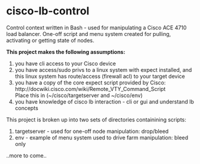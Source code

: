 # cisco-lb-control
Control context written in Bash -  used for manipulating a Cisco ACE 4710 load balancer. One-off script and menu system created for pulling, activating or getting state of nodes.

<b>This project makes the following assumptions:</b>
<ol>
<li>you have cli access to your Cisco device
<li>you have access/sudo privs to a linux system with expect installed, and this linux system has route/access (firewall acl) to your target device
<li>you have a copy of the core expect script provided by Cisco: http://docwiki.cisco.com/wiki/Remote_VTY_Command_Script     <br>Place this in (~/cisco/targetserver and ~/cisco/env)
<li>you have knowledge of cisco lb interaction - cli or gui and understand lb concepts
</ol>

This project is broken up into two sets of directories containining scripts:
<ol>
<li>targetserver - used for one-off node manipulation: drop/bleed
<li>env - example of menu system used to drive farm manipulation: bleed only
</ol>

..more to come..
